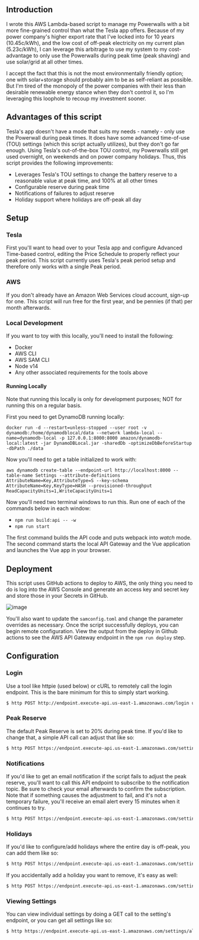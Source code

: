 ## Introduction

I wrote this AWS Lambda-based script to manage my Powerwalls with a bit more fine-grained control than what the Tesla app offers.  Because of my power company's higher export rate that I've locked into for 10 years (10.45c/kWh), and the low cost of off-peak electricity on my current plan (5.23c/kWh), I can leverage this arbitrage to use my system to my cost-advantage to only use the Powerwalls during peak time (peak shaving) and use solar/grid at all other times.

I accept the fact that this is not the most environmentally friendly option; one with solar+storage should probably aim to be as self-reliant as possible.  But I'm tired of the monopoly of the power companies with their less than desirable renewable energy stance when they don't control it, so I'm leveraging this loophole to recoup my investment sooner.

## Advantages of this script

Tesla's app doesn't have a mode that suits my needs - namely - only use the Powerwall during peak times.  It does have some advanced time-of-use (TOU) settings (which this script actually utilizes), but they don't go far enough.  Using Tesla's out-of-the-box TOU control, my Powerwalls still get used overnight, on weekends and on power company holidays.  Thus, this script provides the following improvements:

* Leverages Tesla's TOU settings to change the battery reserve to a reasonable value at peak time, and 100% at all other times
* Configurable reserve during peak time
* Notifications of failures to adjust reserve
* Holiday support where holidays are off-peak all day

## Setup

### Tesla

First you'll want to head over to your Tesla app and configure Advanced Time-based control, editing the Price Schedule to properly reflect your peak period.  This script currently uses Tesla's peak period setup and therefore only works with a single Peak period.

### AWS

If you don't already have an Amazon Web Services cloud account, sign-up for one.  This script will run free for the first year, and be pennies (if that) per month afterwards.

### Local Development

If you want to toy with this locally, you'll need to install the following:

* Docker
* AWS CLI
* AWS SAM CLI
* Node v14
* Any other associated requirements for the tools above

#### Running Locally

Note that running this locally is only for development purposes; NOT for running this on a regular basis.

First you need to get DynamoDB running locally:

`docker run -d --restart=unless-stopped --user root -v dynamodb:/home/dynamodblocal/data --network lambda-local --name=dynamodb-local -p 127.0.0.1:8000:8000 amazon/dynamodb-local:latest -jar DynamoDBLocal.jar -sharedDb -optimizeDbBeforeStartup -dbPath ./data`

Now you'll need to get a table initialized to work with:

`aws dynamodb create-table --endpoint-url http://localhost:8000 --table-name Settings --attribute-definitions AttributeName=Key,AttributeType=S --key-schema AttributeName=Key,KeyType=HASH --provisioned-throughput ReadCapacityUnits=1,WriteCapacityUnits=1`

Now you'll need two terminal windows to run this.  Run one of each of the commands below in each window:

* `npm run build:api -- -w`
* `npm run start`

The first command builds the API code and puts webpack into _watch_ mode.  The second command starts the local API Gateway and the Vue application and launches the Vue app in your browser.

## Deployment

This script uses GitHub actions to deploy to AWS, the only thing you need to do is log into the AWS Console and generate an access key and secret key and store those in your Secrets in GitHub.

![image](https://user-images.githubusercontent.com/1494713/120593934-01d3e580-c3f5-11eb-8646-1112497daa52.png)

You'll also want to update the `samconfig.toml` and change the parameter overrides as necessary.  Once the script successfully deploys, you can begin remote configuration.  View the output from the deploy in Github actions to see the AWS API Gateway endpoint in the `npm run deploy` step.

## Configuration

### Login

Use a tool like httpie (used below) or cURL to remotely call the login endpoint.  This is the bare minimum for this to simply start working.

```bash
$ http POST http://endpoint.execute-api.us-east-1.amazonaws.com/login username=AzureDiamond@gmail.com password=hunter2 mfaPassCode=000000
```

### Peak Reserve

The default Peak Reserve is set to 20% during peak time.  If you'd like to change that, a simple API call can adjust that like so:

```bash
$ http POST https://endpoint.execute-api.us-east-1.amazonaws.com/settings/reserve PeakReserve=30
```

### Notifications

If you'd like to get an email notification if the script fails to adjust the peak reserve, you'll want to call this API endpoint to subscribe to the notification topic.  Be sure to check your email afterwards to confirm the subscription.  Note that if something causes the adjustment to fail, and it's not a temporary failure, you'll receive an email alert every 15 minutes when it continues to try.

```bash
$ http POST https://endpoint.execute-api.us-east-1.amazonaws.com/settings/notify email=AzureDiamond@gmail.com
```

### Holidays

If you'd like to configure/add holidays where the entire day is off-peak, you can add them like so:

```bash
$ http POST https://endpoint.execute-api.us-east-1.amazonaws.com/settings/holiday holiday:='["2021-07-04", "2021-09-06", "2021-11-11", "2021-11-25", "2021-12-25"]'
```

If you accidentally add a holiday you want to remove, it's easy as well:

```bash
$ http POST https://endpoint.execute-api.us-east-1.amazonaws.com/settings/holiday holiday:='["2021-12-25"]' remove:=true
```

### Viewing Settings

You can view individual settings by doing a GET call to the setting's endpoint, or you can get all settings like so:

```bash
$ http https://endpoint.execute-api.us-east-1.amazonaws.com/settings/all
```
